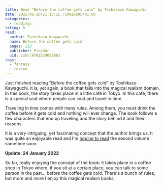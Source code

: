 ```yaml
---
title: Read "Before the coffee gets cold" by Toshikazu Kawaguchi
date: 2022-01-26T21:13:15.710026895+01:00
categories:
  - readings
rating: 5
read:
  author: Toshikazu Kawaguchi
  name: Before the coffee gets cold
  pages: 213
  publisher: Picador
  uid: isbn:9781529029581
tags:
  - fantasy
  - review
---
```


Just finished reading "Before the coffee gets cold" by Toshikazu Kawaguchi. It is, yet again, a book that falls into the magical realism domain. In this book, the story takes place in a little café in Tokyo. In this café, there is a special seat where people can seat and travel in time.

Traveling in time comes with many rules. Among them, you must drink the coffee before it gets cold and nothing will ever change. The book follows a few characters that end up traveling and the story behind it and their reasons.

It is a very intriguing, yet fascinating concept that the author brings us. It was quite an enjoyable read and I'm [hoping to read](/2022/03/02/tales-from-the-cafe) the second volume sometime soon.

**Update: 24 January 2022**

So far, really enjoying the concept of the book: it takes place in a coffee shop in Tokyo where, if you sit at a certain place, you can talk to some person in the past... before the coffee gets cold. There's a bunch of rules, but more and more I enjoy this magical realism books.

